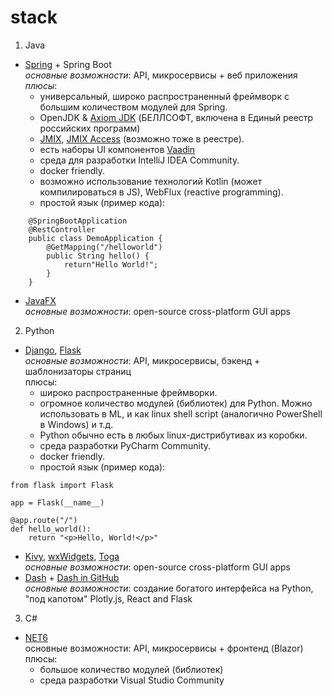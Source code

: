 # stack
1. Java
  - [Spring](https://spring.io) + Spring Boot  
    _основные возможности_: API, микросервисы + веб приложения  
    _плюсы_:
    - универсальный, широко распространенный фреймворк с большим количеством модулей для Spring.
    - OpenJDK & [Axiom JDK](https://axiomjdk.ru/pages/about) (БЕЛЛСОФТ, включена в Единый реестр российских программ)  
    - [JMIX](https://www.jmix.io/framework), [JMIX Access](https://www.jmix.io/ms-access-alternative) (возможно тоже в реестре).
    - есть наборы UI компонентов [Vaadin](https://vaadin.com/docs/latest/components)
    - среда для разработки IntelliJ IDEA Community.
    - docker friendly.
    - возможно использование технологий Kotlin (может компилироваться в JS), WebFlux (reactive programming).
    - простой язык (пример кода):
```
    @SpringBootApplication  
    @RestController  
    public class DemoApplication {  
        @GetMapping("/helloworld")  
        public String hello() {  
            return"Hello World!";  
        }  
    }  
```

  - [JavaFX](https://openjfx.io)  
    _основные возможности_: open-source cross-platform GUI apps
    
2. Python
  - [Django](https://www.djangoproject.com), [Flask](https://flask.palletsprojects.com/en/2.3.x)  
    _основные возможности_: API, микросервисы, бэкенд + шаблонизаторы страниц  
    плюсы:
    - широко распространенные фреймворки.
    - огромное количество модулей (библиотек) для Python. Mожно использовать в ML, и как linux shell script (аналогично PowerShell в Windows) и т.д.
    - Python обычно есть в любых linux-дистрибутивах из коробки.
    - среда разработки PyCharm Community.
    - docker friendly.
    - простой язык (пример кода):
```
from flask import Flask  

app = Flask(__name__)  

@app.route("/")  
def hello_world():  
    return "<p>Hello, World!</p>"  
```
  - [Kivy](https://github.com/kivy/kivy), [wxWidgets](https://github.com/wxWidgets/wxWidgets), [Toga](https://github.com/beeware/toga)  
    _основные возможности_: open-source cross-platform GUI apps
  - [Dash](https://dash.plotly.com/dash-core-components) + [Dash in GitHub](https://github.com/plotly/dash)  
    _основные возможности_: создание богатого интерфейса на Python, "под капотом" Plotly.js, React and Flask

3. C#
  - [NET6]()  
    основные возможности: API, микросервисы + фронтенд (Blazor)  
    плюсы:
    - большое количество модулей (библиотек)
    - среда разработки Visual Studio Community

